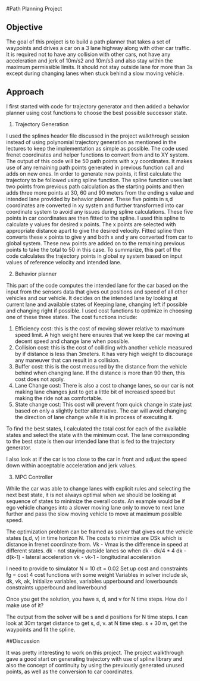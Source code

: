 #Path Planning Project## ObjectiveThe goal of this project is to build a path planner that takes a set of waypoints and drives a car on a 3 lane highway along with other car traffic.  It is required not to have any collision with other cars, not have any acceleration and jerk of 10m/s2 and 10m/s3 and also stay within the maximum permissible limits. It should not stay outside lane for more than 3s except during changing lanes when stuck behind a slow moving vehicle. ## ApproachI first started with code for trajectory generator and then added a behavior planner using cost functions to choose the best possible successor state. 1) Trajectory GenerationI used the splines header file discussed in the project walkthrough session instead of using polynomial trajectory generation as mentioned in the lectures to keep the implementation as simple as possible.The code used frenet coordinates and helper functions to convert from and to XY system.  The output of this code will be 50 path points with x,y coordinates. It makes use of any remaining path points generated in previous function call and adds on new ones. In order to generate new points, it first calculate the trajectory to be followed using spline function. The spline function uses last two points from previous path calculation as the starting points and then adds three more points at 30, 60 and 90 meters from the ending s value and intended lane provided by behavior planner. These five points in s,d coordinates are converted in xy system and further transformed into car coordinate system to avoid any issues during spline calculations. These five points in car coordinates are then fitted to the spline. I used this spline to calculate y values for desired x points. The x points are selected with appropriate distance apart to give the desired velocity. Fitted spline then converts these x points to give y and both x and y are converted from car to global system. These new points are added on to the remaining previous points to take the total to 50 in this case. To summarize, this part of the code calculates the trajectory points in global xy system based on input values of reference velocity and intended lane.2) Behavior plannerThis part of the code computes the intended lane for the car based on the input from the sensors data that gives out positions and speed of all other vehicles and our vehicle. It decides on the intended lane by looking at current lane and available states of Keeping lane, changing left if possible and changing right if possible. I used cost functions to optimize in choosing one of these three states. The cost functions include:1) Efficiency cost: this is the cost of moving slower relative to maximum speed limit. A high weight here ensures that we keep the car moving at decent speed and change lane when possible. 2) Collision cost: this is the cost of colliding with another vehicle measured by if distance is less than 3meters. It has very high weight to discourage any maneuver that can result in a collision. 3) Buffer cost: this is the cost measured by the distance from the vehicle behind when changing lane. If the distance is more than 90 then, this cost does not apply.4) Lane Change cost: There is also a cost to change lanes, so our car is not making lane changes just to get a little bit of increased speed but making the ride not as comfortable.5) State change cost: This cost will prevent from quick change in state just based on only a slightly better alternative. The car will avoid changing the direction of lane change while it is in process of executing it.  To find the best states, I calculated the total cost for each of the available states and select the state with the minimum cost. The lane corresponding to the best state is then our intended lane that is fed to the trajectory generator. I also look at if the car is too close to the car in front and adjust the speed down within acceptable acceleration and jerk values. 3) MPC ControllerWhile the car was able to change lanes with explicit rules and selecting the next best state, it is not always optimal when we should be looking at sequence of states to minimize the overall costs. An example would be if ego vehicle changes into a slower moving lane only to move to next lane further and pass the slow moving vehicle to move at maximum possible speed. The optimization problem can be framed as solver that gives out the vehicle states (s,d, v) in time horizon N. The costs to minimize are DSk which is distance in frenet coordinate from. Vk - Vmax is the difference in speed at different states. dk - not staying outside lanes so when dk - dk/4 * 4dk - d(k-1) - lateral accelerationvk - vk-1 - longitudinal accelerationI need to provide to simulatorN = 10dt = 0.02Set up cost and constraintsfg = cost 4 cost functions with some weightVariables in solver include sk, dk, vk, ak, Initialize variables, variables upperbound and lowerboundsconstraints upperbound and lowerboundOnce you get the solution, you have s, d, and v for N time steps. How do I make use of it? The output from the solver will be s and d positions for N time steps. I can look at 30m target distance to get s, d, v. at N time step. s + 30 m, get the waypoints and fit the spline. ##DiscussionIt was pretty interesting to work on this project. The project walkthrough gave a good start on generating trajectory with use of spline library and also the concept of continuity by using the previously generated unused points, as well as the conversion to car coordinates. 